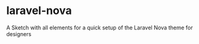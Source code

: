 # laravel-nova
A Sketch with all elements for a quick setup of the Laravel Nova theme for designers
